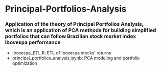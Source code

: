 # Principal-Portfolios-Analysis

### Application of the theory of Principal Portfolios Analysis, which is an application of PCA methods for building simplified portfolios that can follow Brazilian stock market index Ibovespa performance

- ibovespa_ETL.R: ETL of Ibovespa stocks' returns
- principal_portfolios_analysis.ipynb: PCA modeling and portfolio optimization
